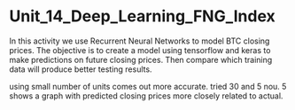 # Unit_14_Deep_Learning_FNG_Index
In this activity we use Recurrent Neural Networks to model BTC closing prices. The objective is to create a model using tensorflow and keras to make predictions on future closing prices.  Then compare which training data will produce better testing results.



using small number of units comes out more accurate. tried 30 and 5 nou. 5 shows a graph with predicted closing prices more closely related to actual.
